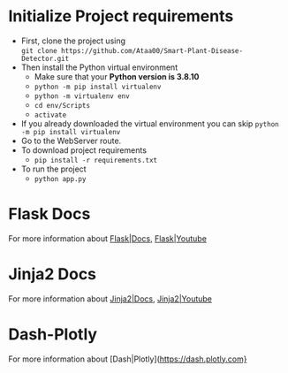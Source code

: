 # Initialize Project requirements
- First, clone the project using  
`git clone https://github.com/Ataa00/Smart-Plant-Disease-Detector.git`
- Then install the Python virtual environment
  - Make sure that your **Python version is 3.8.10**
  - `python -m pip install virtualenv`
  - `python -m virtualenv env`
  - `cd env/Scripts`
  - `activate` 
- If you already downloaded the virtual environment you can skip `python -m pip install virtualenv`
- Go to the WebServer route.
- To download project requirements 
  - `pip install -r requirements.txt`
- To run the project  
  - `python app.py`
# Flask Docs  
For more information about [Flask|Docs](https://flask.palletsprojects.com/en/2.3.x/quickstart/#http-methods), [Flask|Youtube](https://www.youtube.com/playlist?list=PLzMcBGfZo4-n4vJJybUVV3Un_NFS5EOgX)
# Jinja2 Docs  
For more information about [Jinja2|Docs](https://jinja.palletsprojects.com/en/3.1.x/templates/), [Jinja2|Youtube](https://www.youtube.com/watch?v=4yaG-jFfePc)
# Dash-Plotly  
For more information about [Dash|Plotly](https://dash.plotly.com}
